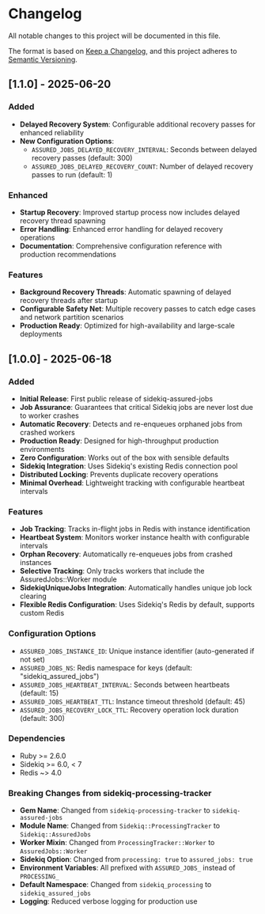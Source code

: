 # Changelog

All notable changes to this project will be documented in this file.

The format is based on [Keep a Changelog](https://keepachangelog.com/en/1.0.0/),
and this project adheres to [Semantic Versioning](https://semver.org/spec/v2.0.0.html).

## [1.1.0] - 2025-06-20

### Added
- **Delayed Recovery System**: Configurable additional recovery passes for enhanced reliability
- **New Configuration Options**:
  - `ASSURED_JOBS_DELAYED_RECOVERY_INTERVAL`: Seconds between delayed recovery passes (default: 300)
  - `ASSURED_JOBS_DELAYED_RECOVERY_COUNT`: Number of delayed recovery passes to run (default: 1)

### Enhanced
- **Startup Recovery**: Improved startup process now includes delayed recovery thread spawning
- **Error Handling**: Enhanced error handling for delayed recovery operations
- **Documentation**: Comprehensive configuration reference with production recommendations

### Features
- **Background Recovery Threads**: Automatic spawning of delayed recovery threads after startup
- **Configurable Safety Net**: Multiple recovery passes to catch edge cases and network partition scenarios
- **Production Ready**: Optimized for high-availability and large-scale deployments

## [1.0.0] - 2025-06-18

### Added
- **Initial Release**: First public release of sidekiq-assured-jobs
- **Job Assurance**: Guarantees that critical Sidekiq jobs are never lost due to worker crashes
- **Automatic Recovery**: Detects and re-enqueues orphaned jobs from crashed workers
- **Production Ready**: Designed for high-throughput production environments
- **Zero Configuration**: Works out of the box with sensible defaults
- **Sidekiq Integration**: Uses Sidekiq's existing Redis connection pool
- **Distributed Locking**: Prevents duplicate recovery operations
- **Minimal Overhead**: Lightweight tracking with configurable heartbeat intervals

### Features
- **Job Tracking**: Tracks in-flight jobs in Redis with instance identification
- **Heartbeat System**: Monitors worker instance health with configurable intervals
- **Orphan Recovery**: Automatically re-enqueues jobs from crashed instances
- **Selective Tracking**: Only tracks workers that include the AssuredJobs::Worker module
- **SidekiqUniqueJobs Integration**: Automatically handles unique job lock clearing
- **Flexible Redis Configuration**: Uses Sidekiq's Redis by default, supports custom Redis

### Configuration Options
- `ASSURED_JOBS_INSTANCE_ID`: Unique instance identifier (auto-generated if not set)
- `ASSURED_JOBS_NS`: Redis namespace for keys (default: "sidekiq_assured_jobs")
- `ASSURED_JOBS_HEARTBEAT_INTERVAL`: Seconds between heartbeats (default: 15)
- `ASSURED_JOBS_HEARTBEAT_TTL`: Instance timeout threshold (default: 45)
- `ASSURED_JOBS_RECOVERY_LOCK_TTL`: Recovery operation lock duration (default: 300)

### Dependencies
- Ruby >= 2.6.0
- Sidekiq >= 6.0, < 7
- Redis ~> 4.0

### Breaking Changes from sidekiq-processing-tracker
- **Gem Name**: Changed from `sidekiq-processing-tracker` to `sidekiq-assured-jobs`
- **Module Name**: Changed from `Sidekiq::ProcessingTracker` to `Sidekiq::AssuredJobs`
- **Worker Mixin**: Changed from `ProcessingTracker::Worker` to `AssuredJobs::Worker`
- **Sidekiq Option**: Changed from `processing: true` to `assured_jobs: true`
- **Environment Variables**: All prefixed with `ASSURED_JOBS_` instead of `PROCESSING_`
- **Default Namespace**: Changed from `sidekiq_processing` to `sidekiq_assured_jobs`
- **Logging**: Reduced verbose logging for production use
